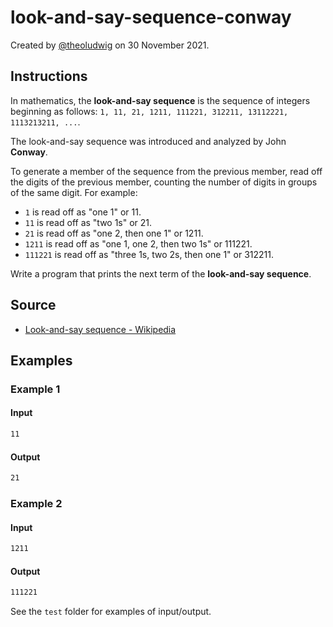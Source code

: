 # look-and-say-sequence-conway

Created by [@theoludwig](https://github.com/theoludwig) on 30 November 2021.

## Instructions

In mathematics, the **look-and-say sequence** is the sequence of integers beginning as follows: `1, 11, 21, 1211, 111221, 312211, 13112221, 1113213211, ...`.

The look-and-say sequence was introduced and analyzed by John **Conway**.

To generate a member of the sequence from the previous member, read off the digits of the previous member, counting the number of digits in groups of the same digit. For example:

- `1` is read off as "one 1" or 11.
- `11` is read off as "two 1s" or 21.
- `21` is read off as "one 2, then one 1" or 1211.
- `1211` is read off as "one 1, one 2, then two 1s" or 111221.
- `111221` is read off as "three 1s, two 2s, then one 1" or 312211.

Write a program that prints the next term of the **look-and-say sequence**.

## Source

- [Look-and-say sequence - Wikipedia](https://en.wikipedia.org/wiki/Look-and-say_sequence)

## Examples

### Example 1

#### Input

```txt
11
```

#### Output

```txt
21
```

### Example 2

#### Input

```txt
1211
```

#### Output

```txt
111221
```

See the `test` folder for examples of input/output.
